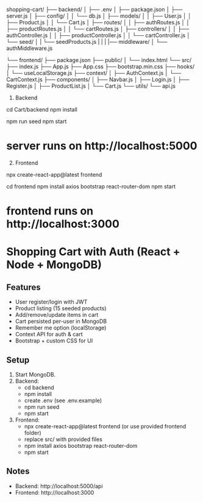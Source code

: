 shopping-cart/
├── backend/
│   ├── .env
│   ├── package.json
│   ├── server.js
│   ├── config/
│   │   └── db.js
│   ├── models/
│   │   ├── User.js
│   │   ├── Product.js
│   │   └── Cart.js
│   ├── routes/
│   │   ├── authRoutes.js
│   │   ├── productRoutes.js
│   │   └── cartRoutes.js
│   ├── controllers/
│   │   ├── authController.js
│   │   ├── productController.js
│   │   └── cartController.js
│   └── seed/
│   |   └── seedProducts.js
|   |
|   |── middleware/
│       └── authMiddleware.js

└── frontend/
    ├── package.json
    ├── public/
    │   └── index.html
    └── src/
        ├── index.js
        ├── App.js
        ├── App.css
        ├── bootstrap.min.css
        ├── hooks/
        │   └── useLocalStorage.js
        ├── context/
        │   ├── AuthContext.js
        │   └── CartContext.js
        ├── components/
        │   ├── Navbar.js
        │   ├── Login.js
        │   ├── Register.js
        │   ├── ProductList.js
        │   └── Cart.js
        └── utils/
            └── api.js


1)  Backend 

cd Cart/backend
npm install

 npm run seed  <!-- # seed initial 15 products -->
 npm start

# server runs on http://localhost:5000


2) Frontend

npx create-react-app@latest frontend

cd frontend
npm install axios bootstrap react-router-dom
npm start
# frontend runs on http://localhost:3000


# Shopping Cart with Auth (React + Node + MongoDB)

## Features
- User register/login with JWT
- Product listing (15 seeded products)
- Add/remove/update items in cart
- Cart persisted per-user in MongoDB
- Remember me option (localStorage)
- Context API for auth & cart
- Bootstrap + custom CSS for UI

## Setup
1. Start MongoDB.
2. Backend:
   - cd backend
   - npm install
   - create .env (see .env.example)
   - npm run seed
   - npm start
3. Frontend:
   - npx create-react-app@latest frontend (or use provided frontend folder)
   - replace src/ with provided files
   - npm install axios bootstrap react-router-dom
   - npm start

## Notes
- Backend: http://localhost:5000/api
- Frontend: http://localhost:3000


